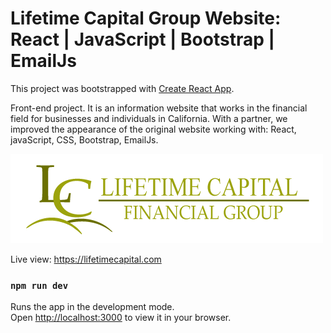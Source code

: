# Lifetime Capital Group Website: React | JavaScript | Bootstrap | EmailJs 

This project was bootstrapped with [Create React App](https://github.com/facebook/create-react-app).

Front-end project. It is an information website that works in the financial field for businesses and individuals in California. With a partner, we improved the appearance of the original website working with: React, javaScript, CSS, Bootstrap, EmailJs.

![Logo](src/images/logo2.png)

Live view: https://lifetimecapital.com


### `npm run dev`

Runs the app in the development mode.\
Open [http://localhost:3000](http://localhost:3000) to view it in your browser.


